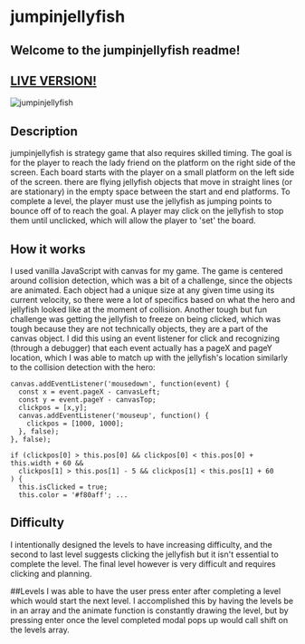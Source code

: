 # jumpinjellyfish

## Welcome to the jumpinjellyfish readme!

## [LIVE VERSION!](https://www.michaelmontalbano.com/jumpinjellyfish)

![jumpinjellyfish](https://i.imgur.com/ORE3jH0.jpg "Jumpin Jellyfish")

## Description
jumpinjellyfish is strategy game that also requires skilled timing. The goal is for the player to reach the lady friend on the platform on the right side of the screen. Each board starts with the player on a small platform on the left side of the screen. there are flying jellyfish objects that move in straight lines (or are stationary) in the empty space between the start and end platforms. To complete a level, the player must use the jellyfish as jumping points to bounce off of to reach the goal. A player may click on the jellyfish to stop them until unclicked, which will allow the player to 'set' the board.

## How it works
I used vanilla JavaScript with canvas for my game. The game is centered around collision detection, which was a bit of a challenge, since the objects are animated. Each object had a unique size at any given time using its current velocity, so there were a lot of specifics based on what the hero and jellyfish looked like at the moment of collision. Another tough but fun challenge was getting the jellyfish to freeze on being clicked, which was tough because they are not technically objects, they are a part of the canvas object. I did this using an event listener for click and recognizing (through a debugger) that each event actually has a pageX and pageY location, which I was able to match up with the jellyfish's location similarly to the collision detection with the hero:

```
canvas.addEventListener('mousedown', function(event) {
  const x = event.pageX - canvasLeft;
  const y = event.pageY - canvasTop;
  clickpos = [x,y];
  canvas.addEventListener('mouseup', function() {
    clickpos = [1000, 1000];
  }, false);
}, false);

if (clickpos[0] > this.pos[0] && clickpos[0] < this.pos[0] + this.width + 60 &&
  clickpos[1] > this.pos[1] - 5 && clickpos[1] < this.pos[1] + 60
) {
  this.isClicked = true;
  this.color = '#f80aff'; ...
```
## Difficulty
I intentionally designed the levels to have increasing difficulty, and the second to last level suggests clicking the jellyfish but it isn't essential to complete the level. The final level however is very difficult and requires clicking and planning.

##Levels
I was able to have the user press enter after completing a level which would start the next level. I accomplished this by having the levels be in an array and the animate function is constantly drawing the level, but by pressing enter once the level completed modal pops up would call shift on the levels array.
